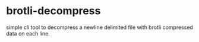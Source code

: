 # brotli-decompress
simple cli tool to decompress a newline delimited file with brotli compressed data on each line.
